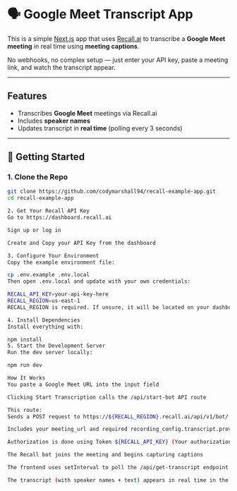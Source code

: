 # 🗣️ Google Meet Transcript App

This is a simple [Next.js](https://nextjs.org) app that uses [Recall.ai](https://recall.ai) to transcribe a **Google Meet meeting** in real time using **meeting captions**.

No webhooks, no complex setup — just enter your API key, paste a meeting link, and watch the transcript appear.

---

##  Features

- Transcribes **Google Meet** meetings via Recall.ai
- Includes **speaker names**
- Updates transcript in **real time** (polling every 3 seconds)

---

## 🚀 Getting Started

### 1. Clone the Repo

```bash
git clone https://github.com/codymarshall94/recall-example-app.git
cd recall-example-app

2. Get Your Recall API Key
Go to https://dashboard.recall.ai

Sign up or log in

Create and Copy your API Key from the dashboard

3. Configure Your Environment
Copy the example environment file:

cp .env.example .env.local
Then open .env.local and update with your own credentials:

RECALL_API_KEY=your-api-key-here
RECALL_REGION=us-east-1
RECALL_REGION is required. If unsure, it will be located on your dashboard

4. Install Dependencies
Install everything with:

npm install
5. Start the Development Server
Run the dev server locally:

npm run dev

How It Works
You paste a Google Meet URL into the input field

Clicking Start Transcription calls the /api/start-bot API route

This route:
Sends a POST request to https://${RECALL_REGION}.recall.ai/api/v1/bot/

Includes your meeting_url and required recording_config.transcript.provider.meeting_captions

Authorization is done using Token ${RECALL_API_KEY} (Your authorization token must be prefixed with "Token"

The Recall bot joins the meeting and begins capturing captions

The frontend uses setInterval to poll the /api/get-transcript endpoint every 3 seconds

The transcript (with speaker names + text) appears in real time in the UI
